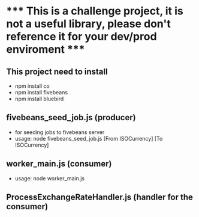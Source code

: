 # *** This is a challenge project, it is not a useful library, please don't reference it for your dev/prod enviroment ***

## This project need to install
* npm install co
* npm install fivebeans
* npm install bluebird

## fivebeans_seed_job.js (producer)
* for seeding jobs to fivebeans server
* usage: node fivebeans_seed_job.js [From ISOCurrency] [To ISOCurrency]

## worker_main.js (consumer)
* usage: node worker_main.js

## ProcessExchangeRateHandler.js (handler for the consumer)